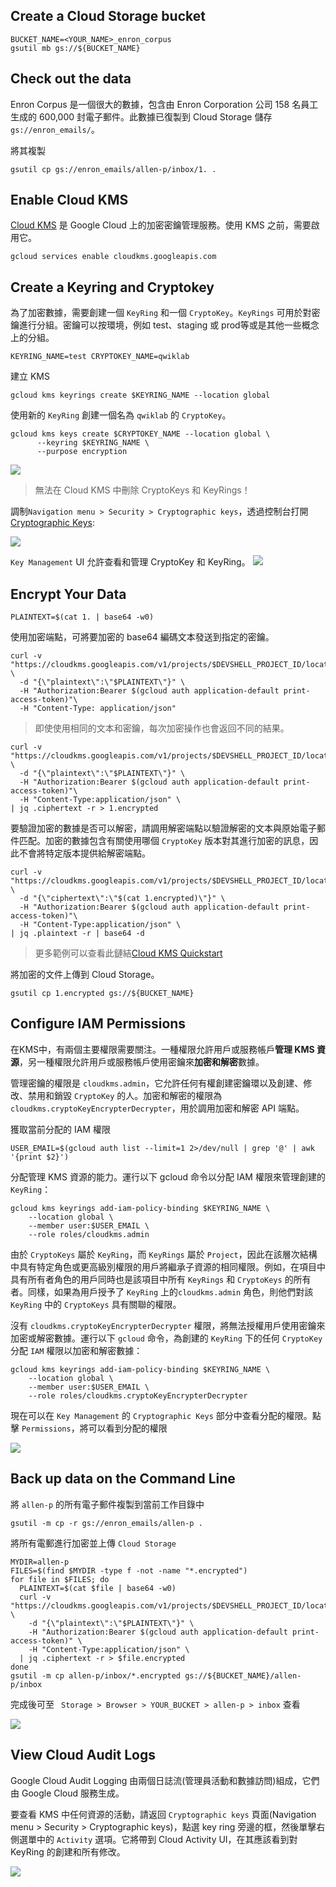 ## Create a Cloud Storage bucket
```shell
BUCKET_NAME=<YOUR_NAME>_enron_corpus
gsutil mb gs://${BUCKET_NAME}
```

## Check out the data
Enron Corpus 是一個很大的數據，包含由 Enron Corporation 公司 158 名員工生成的 600,000 封電子郵件。此數據已復製到 Cloud Storage 儲存`gs://enron_emails/`。

將其複製
```shell
gsutil cp gs://enron_emails/allen-p/inbox/1. .
```

## Enable Cloud KMS
[Cloud KMS](https://cloud.google.com/kms/) 是 Google Cloud 上的加密密鑰管理服務。使用 KMS 之前，需要啟用它。

```shell
gcloud services enable cloudkms.googleapis.com
```

## Create a Keyring and Cryptokey
為了加密數據，需要創建一個 `KeyRing` 和一個 `CryptoKey`。`KeyRings` 可用於對密鑰進行分組。密鑰可以按環境，例如 test、staging 或 prod等或是其他一些概念上的分組。

```shell
KEYRING_NAME=test CRYPTOKEY_NAME=qwiklab
```
建立 KMS

```shell
gcloud kms keyrings create $KEYRING_NAME --location global
```
使用新的 `KeyRing` 創建一個名為 `qwiklab` 的 `CryptoKey`。
```shell
gcloud kms keys create $CRYPTOKEY_NAME --location global \
      --keyring $KEYRING_NAME \
      --purpose encryption
```

![](https://i.imgur.com/hLAa3Bm.png)

>無法在 Cloud KMS 中刪除 CryptoKeys 和 KeyRings！

調制`Navigation menu > Security > Cryptographic keys`，透過控制台打開 [Cryptographic Keys](https://console.cloud.google.com/iam-admin/kms):

![](https://cdn.qwiklabs.com/UOh1NZtUw6oJdrAc1OJavTKPMoxIshshCVYaGzJaepE%3D)

`Key Management` UI 允許查看和管理 CryptoKey 和 KeyRing。
![](https://cdn.qwiklabs.com/FFwZ7wLrco%2Fdgzcl53oieGgsnFBADYEecE24Roan%2FSU%3D)


## Encrypt Your Data
```shell
PLAINTEXT=$(cat 1. | base64 -w0)
```

使用加密端點，可將要加密的 base64 編碼文本發送到指定的密鑰。

```shell
curl -v "https://cloudkms.googleapis.com/v1/projects/$DEVSHELL_PROJECT_ID/locations/global/keyRings/$KEYRING_NAME/cryptoKeys/$CRYPTOKEY_NAME:encrypt" \
  -d "{\"plaintext\":\"$PLAINTEXT\"}" \
  -H "Authorization:Bearer $(gcloud auth application-default print-access-token)"\
  -H "Content-Type: application/json"
```

>即使使用相同的文本和密鑰，每次加密操作也會返回不同的結果。


```shell
curl -v "https://cloudkms.googleapis.com/v1/projects/$DEVSHELL_PROJECT_ID/locations/global/keyRings/$KEYRING_NAME/cryptoKeys/$CRYPTOKEY_NAME:encrypt" \
  -d "{\"plaintext\":\"$PLAINTEXT\"}" \
  -H "Authorization:Bearer $(gcloud auth application-default print-access-token)"\
  -H "Content-Type:application/json" \
| jq .ciphertext -r > 1.encrypted
```

要驗證加密的數據是否可以解密，請調用解密端點以驗證解密的文本與原始電子郵件匹配。加密的數據包含有關使用哪個 `CryptoKey` 版本對其進行加密的訊息，因此不會將特定版本提供給解密端點。

```shell
curl -v "https://cloudkms.googleapis.com/v1/projects/$DEVSHELL_PROJECT_ID/locations/global/keyRings/$KEYRING_NAME/cryptoKeys/$CRYPTOKEY_NAME:decrypt" \
  -d "{\"ciphertext\":\"$(cat 1.encrypted)\"}" \
  -H "Authorization:Bearer $(gcloud auth application-default print-access-token)"\
  -H "Content-Type:application/json" \
| jq .plaintext -r | base64 -d
```

>更多範例可以查看此鏈結[Cloud KMS Quickstart](https://cloud.google.com/kms/docs/quickstart)


將加密的文件上傳到 Cloud Storage。

```shell
gsutil cp 1.encrypted gs://${BUCKET_NAME}
```

## Configure IAM Permissions
在KMS中，有兩個主要權限需要關注。一種權限允許用戶或服務帳戶**管理 KMS 資源**，另一種權限允許用戶或服務帳戶使用密鑰來**加密和解密**數據。

管理密鑰的權限是 `cloudkms.admin`，它允許任何有權創建密鑰環以及創建、修改、禁用和銷毀 `CryptoKey` 的人。加密和解密的權限為 `cloudkms.cryptoKeyEncrypterDecrypter`，用於調用加密和解密 API 端點。

獲取當前分配的 IAM 權限
```shell
USER_EMAIL=$(gcloud auth list --limit=1 2>/dev/null | grep '@' | awk '{print $2}')
```
分配管理 KMS 資源的能力。運行以下 gcloud 命令以分配 IAM 權限來管理創建的 `KeyRing`：
```shell
gcloud kms keyrings add-iam-policy-binding $KEYRING_NAME \
    --location global \
    --member user:$USER_EMAIL \
    --role roles/cloudkms.admin
```

由於 `CryptoKeys` 屬於 `KeyRing`，而 `KeyRings` 屬於 `Project`，因此在該層次結構中具有特定角色或更高級別權限的用戶將繼承子資源的相同權限。例如，在項目中具有所有者角色的用戶同時也是該項目中所有 `KeyRings` 和 `CryptoKeys` 的所有者。同樣，如果為用戶授予了 `KeyRing` 上的`cloudkms.admin` 角色，則他們對該 `KeyRing` 中的 `CryptoKeys` 具有關聯的權限。

沒有 `cloudkms.cryptoKeyEncrypterDecrypter` 權限，將無法授權用戶使用密鑰來加密或解密數據。運行以下 `gcloud` 命令，為創建的 `KeyRing` 下的任何 `CryptoKey` 分配 `IAM` 權限以加密和解密數據：

```shell
gcloud kms keyrings add-iam-policy-binding $KEYRING_NAME \
    --location global \
    --member user:$USER_EMAIL \
    --role roles/cloudkms.cryptoKeyEncrypterDecrypter
```

現在可以在 `Key Management` 的 `Cryptographic Keys` 部分中查看分配的權限。點擊 `Permissions`，將可以看到分配的權限

![](https://i.imgur.com/1NNWLrz.png)


## Back up data on the Command Line
將 `allen-p` 的所有電子郵件複製到當前工作目錄中
```shell
gsutil -m cp -r gs://enron_emails/allen-p .
```

將所有電郵進行加密並上傳 `Cloud Storage`
```shell
MYDIR=allen-p
FILES=$(find $MYDIR -type f -not -name "*.encrypted")
for file in $FILES; do
  PLAINTEXT=$(cat $file | base64 -w0)
  curl -v "https://cloudkms.googleapis.com/v1/projects/$DEVSHELL_PROJECT_ID/locations/global/keyRings/$KEYRING_NAME/cryptoKeys/$CRYPTOKEY_NAME:encrypt" \
    -d "{\"plaintext\":\"$PLAINTEXT\"}" \
    -H "Authorization:Bearer $(gcloud auth application-default print-access-token)" \
    -H "Content-Type:application/json" \
  | jq .ciphertext -r > $file.encrypted
done
gsutil -m cp allen-p/inbox/*.encrypted gs://${BUCKET_NAME}/allen-p/inbox
```

完成後可至 ` Storage > Browser > YOUR_BUCKET > allen-p > inbox`  查看

![](https://i.imgur.com/qlNfcQM.png)

## View Cloud Audit Logs
Google Cloud Audit Logging 由兩個日誌流(管理員活動和數據訪問)組成，它們由 Google Cloud 服務生成。

要查看 KMS 中任何資源的活動，請返回 `Cryptographic keys` 頁面(Navigation menu > Security > Cryptographic keys)，點選 key ring 旁邊的框，然後單擊右側選單中的 `Activity` 選項。它將帶到 Cloud Activity UI，在其應該看到對 KeyRing 的創建和所有修改。

![](https://i.imgur.com/UdENHcY.png)